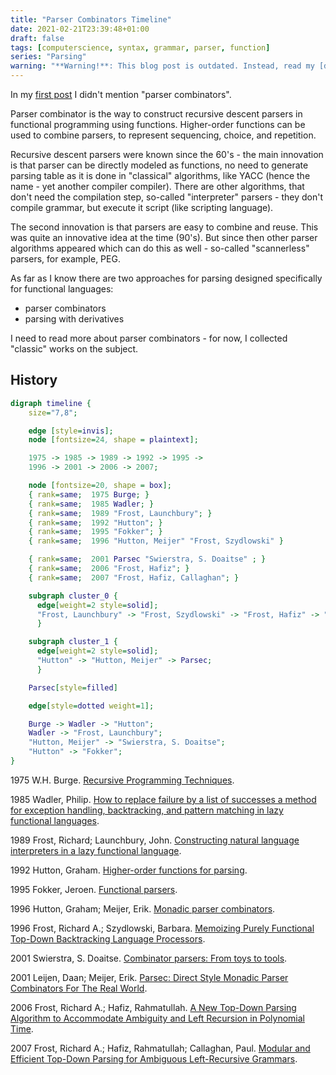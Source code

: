```yaml
---
title: "Parser Combinators Timeline"
date: 2021-02-21T23:39:48+01:00
draft: false
tags: [computerscience, syntax, grammar, parser, function]
series: "Parsing"
warning: "**Warning!**: This blog post is outdated. Instead, read my [digital garden about parsing](https://parsing.stereobooster.com/)."
---
```


In my [first post](/content/posts/an-overview-of-parsing-algorithms/index.md) I didn't mention "parser combinators".

Parser combinator is the way to construct recursive descent parsers in functional programming using functions. Higher-order functions can be used to combine parsers, to represent sequencing, choice, and repetition.



Recursive descent parsers were known since the 60's - the main innovation is that parser can be directly modeled as functions, no need to generate parsing table as it is done in "classical" algorithms, like YACC (hence the name - yet another compiler compiler). There are other algorithms, that don't need the compilation step, so-called "interpreter" parsers - they don't compile grammar, but execute it script (like scripting language).

The second innovation is that parsers are easy to combine and reuse. This was quite an innovative idea at the time (90's). But since then other parser algorithms appeared which can do this as well - so-called "scannerless" parsers, for example, PEG.

As far as I know there are two approaches for parsing designed specifically for functional languages:

- parser combinators
- parsing with derivatives

I need to read more about parser combinators - for now, I collected "classic" works on the subject.

## History

```dot
digraph timeline {
    size="7,8";

    edge [style=invis];
    node [fontsize=24, shape = plaintext];

    1975 -> 1985 -> 1989 -> 1992 -> 1995 ->
    1996 -> 2001 -> 2006 -> 2007;

    node [fontsize=20, shape = box];
    { rank=same;  1975 Burge; }
    { rank=same;  1985 Wadler; }
    { rank=same;  1989 "Frost, Launchbury"; }
    { rank=same;  1992 "Hutton"; }
    { rank=same;  1995 "Fokker"; }
    { rank=same;  1996 "Hutton, Meijer" "Frost, Szydlowski" }

    { rank=same;  2001 Parsec "Swierstra, S. Doaitse" ; }
    { rank=same;  2006 "Frost, Hafiz"; }
    { rank=same;  2007 "Frost, Hafiz, Callaghan"; }

    subgraph cluster_0 {
      edge[weight=2 style=solid];
      "Frost, Launchbury" -> "Frost, Szydlowski" -> "Frost, Hafiz" -> "Frost, Hafiz, Callaghan";
	  }

    subgraph cluster_1 {
      edge[weight=2 style=solid];
      "Hutton" -> "Hutton, Meijer" -> Parsec;
	  }

    Parsec[style=filled]

    edge[style=dotted weight=1];

    Burge -> Wadler -> "Hutton";
    Wadler -> "Frost, Launchbury";
    "Hutton, Meijer" -> "Swierstra, S. Doaitse";
    "Hutton" -> "Fokker";
}
```

1975 W.H. Burge. [Recursive Programming Techniques](https://archive.org/details/recursiveprogram0000burg).

1985 Wadler, Philip. [How to replace failure by a list of successes a method for exception handling, backtracking, and pattern matching in lazy functional languages](https://rkrishnan.org/files/wadler-1985.pdf).

1989 Frost, Richard; Launchbury, John. [Constructing natural language interpreters in a lazy functional language](https://www.researchgate.net/publication/220460071_Constructing_Natural_Language_Interpreters_in_a_Lazy_Functional_Language).

1992 Hutton, Graham. [Higher-order functions for parsing](http://www.cs.nott.ac.uk/~pszgmh/parsing.pdf).

1995 Fokker, Jeroen. [Functional parsers](https://www.researchgate.net/publication/2426266_Functional_Parsers).

1996 Hutton, Graham; Meijer, Erik. [Monadic parser combinators](http://www.cs.nott.ac.uk/~pszgmh/monparsing.pdf).

1996 Frost, Richard A.; Szydlowski, Barbara. [Memoizing Purely Functional Top-Down Backtracking Language Processors](https://richard.myweb.cs.uwindsor.ca/PUBLICATIONS/SCOMP_96.pdf).

2001 Swierstra, S. Doaitse. [Combinator parsers: From toys to tools](https://www.researchgate.net/publication/222837975_Combinator_Parsers_From_Toys_to_Tools).

2001 Leijen, Daan; Meijer, Erik. [Parsec: Direct Style Monadic Parser Combinators For The Real World](https://www.microsoft.com/en-us/research/wp-content/uploads/2016/02/parsec-paper-letter.pdf).

2006 Frost, Richard A.; Hafiz, Rahmatullah. [A New Top-Down Parsing Algorithm to Accommodate Ambiguity and Left Recursion in Polynomial Time](https://www.researchgate.net/publication/220177599_A_new_top-down_parsing_algorithm_to_accommodate_ambiguity_and_left_recursion_in_polynomial_time).

2007 Frost, Richard A.; Hafiz, Rahmatullah; Callaghan, Paul. [Modular and Efficient Top-Down Parsing for Ambiguous Left-Recursive Grammars](https://www.researchgate.net/publication/30053225_Modular_and_efficient_top-down_parsing_for_ambiguous_left-recursive_grammars).

